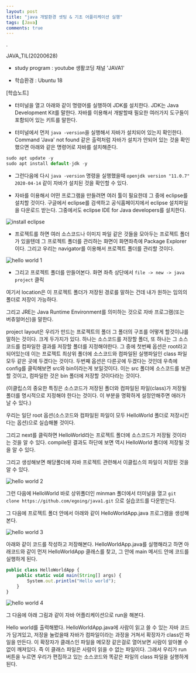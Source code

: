 ```yaml
---
layout: post
title: "java 개발환경 셋팅 & 기초 어플리케이션 실행"
tags: [Java]
comments: true
---
```


.

JAVA_TIL(20200628)

- study program : youtube 생활코딩 채널 'JAVA1'


- 학습환경 : Ubuntu 18

[학습노트]

- 터미널을 열고 아래와 같이 명령어를 실행하여 JDK를 설치한다. JDK는 Java Development Kit를 말한다. 자바를 이용해서 개발할때 필요한 여러가지 도구들이 포함되어 있는 키트를 말한다.


- 터미널에서 먼저 `java -version`을 실행해서 자바가 설치되어 있는지 확인한다. Command 'Java' not found 같은 출력처럼 자바가 설치가 안되어 있는 것을 확인했으면 아래와 같은 명령어로 자바를 설치해준다.


```javascript
sudo apt update -y
sudo apt install default-jdk -y
```

- 그런다음에 다시 `java -version` 명령을 실행했을때 `openjdk version "11.0.7" 2020-04-14` 같이 자바가 설치된 것을 확인할 수 있다.


- 자바를 이용해서 어떤 프로그램을 만들려면 여러 툴이 필요한데 그 중에 eclipse를 설치할 것이다. 구글에서 eclipse를 검색하고 공식홈페이지에서 eclipse 설치파일을 다운로드 받는다. 그중에서도 eclipse IDE for Java developers를 설치한다.


![install eclipse](https://user-images.githubusercontent.com/41605276/85945700-895ddc80-b97a-11ea-9935-3e69b79e4cbc.png)


- 프로젝트를 하면 여러 소스코드나 이미지 파일 같은 것들을 모아두는 프로젝트 폴더가 있을텐데 그 프로젝트 폴더를 관리하는 화면이 화면좌측에 Package Explorer이다. 그리고 우리는 navigator를 이용해서 프로젝트 폴더를 관리할 것이다. 

![hello world 1](https://user-images.githubusercontent.com/41605276/85946017-7f3cdd80-b97c-11ea-9f92-b85f8d37f813.png)

- 그리고 프로젝트 폴더를 만들어본다. 화면 좌측 상단에서 `file -> new -> java project` 클릭


여기서 location은 이 프로젝트 폴더가 저장된 경로를 말하는 건데 내가 원하는 임의의 폴더로 저장이 가능하다.


그리고 JRE는 Java Runtime Environment를 의미하는 것으로 자바 프로그램(또는 버츄얼머신)을 말한다.


project layout은 우리가 만드는 프로젝트의 폴더 그 폴더의 구조를 어떻게 할것이냐를 말하는 것이다. 크게 두가지가 있다. 하나는 소스코드를 저장할 폴더, 또 하나는 그 소스코드를 컴파일한 결과를 저장할 폴더를 지정해야한다. 그 중에 첫번째 옵션은 root라고 되어있는데 이는 프로젝트 최상위 폴더에 소스코드와 컴파일된 실행파일인 class 파일 모두 같은 곳에 두겠다는 것이다. 두번째 옵션은 다른곳에 두겠다는 것인데 우측에 config를 클릭해보면 src와 bin이라는게 보일것이다. 이는 src 폴더에 소스코드를 보관할 것이고, 컴파일한 것은 bin 폴더에 저장할 것이다라는 것이다. 

(이클립스의 중요한 특징은 소스코드가 저장된 폴더와 컴파일된 파일(class)가 저장될 폴더를 명시적으로 지정해야 한다는 것이다. 이 부분을 명확하게 설정안해주면 애러가 날 수 있다.)


우리는 일단 root 옵션(소스코드와 컴파일된 파일이 모두 HelloWorld 폴더로 저장시킨다는 옵션)으로 실습해볼 것이다.


그리고 next를 클릭하면 HelloWorld라는 프로젝트 폴더에 소스코드가 저장될 것이라는 것을 알 수 있다. compile된 결과도 하단에 보면 역시 HelloWorld 폴더에 저장될 것을 알 수 있다.


그리고 생성해보면 해당폴더에 자바 프로젝트 관련해서 이클립스의 파일이 저장된 것을 알 수 있다.

![hello world 2](https://user-images.githubusercontent.com/41605276/85946407-0ee38b80-b97f-11ea-8709-193d746aa7b8.png)


그런 다음에 HelloWorld 바로 상위폴더인 minman 폴더에서 터미널을 열고 `git clone https://github.com/egoing/java1.git` 으로 실습코드를 다운받는다.

그 다음에 프로젝트 폴더 안에서 아래와 같이 HelloWorldApp.java 프로그램을 생성해본다.

![hello world 3](https://user-images.githubusercontent.com/41605276/85946536-f1fb8800-b97f-11ea-9f17-1a702b0c0cdc.png)

아래와 같이 코드를 작성하고 저장해본다. HelloWorldApp.java를 실행해라고 하면 아래코드와 같이 먼저 HelloWorldApp 클래스를 찾고, 그 안에 main 메서드 안에 코드를 실행하게 된다.


```javascript
public class HelloWorldApp {
    public static void main(String[] args) {
        System.out.println("Hello world");
    }
}
```

![hello world 4](https://user-images.githubusercontent.com/41605276/85946815-fde84980-b981-11ea-89d0-997bcaac1697.png)

그 다음에 아래 그림과 같이 자바 어플리케이션으로 run을 해본다.


Hello world를 출력해봤다. HelloWorldApp.java에 사람이 읽고 쓸 수 있는 자바 코드가 담겨있고, 저장을 눌렀을때 자바가 컴파일이라는 과정을 거쳐서 확장자가 class인 파일을 만든다. 이 확장자가 클래스인 파일을 메모장 같은걸로 열어보면 사람이 알아볼 수 없이 깨져있다. 즉 이 클래스 파일은 사람이 읽을 수 없는 파일이다. 그래서 우리가 run 버튼을 누르면 우리가 편집하고 있는 소스코드와 똑같은 파일의 class 파일을 실행하게 된다.
